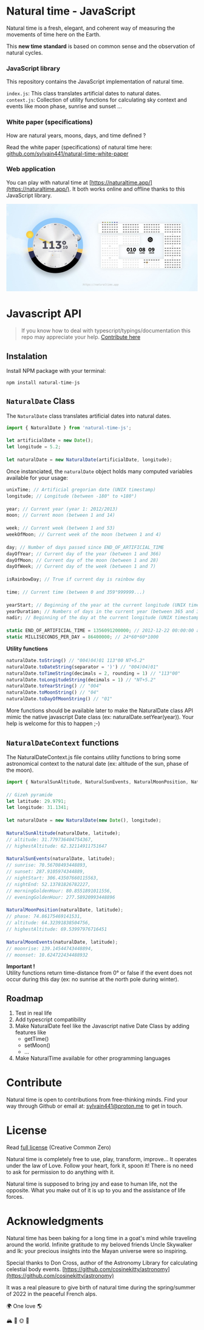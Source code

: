 # Natural time - JavaScript

Natural time is a fresh, elegant, and coherent way of measuring the movements of time here on the Earth.

This **new time standard** is based on common sense and the observation of natural cycles.

### JavaScript library

This repository contains the JavaScript implementation of natural time.  

`index.js`: This class translates artificial dates to natural dates.  
`context.js`: Collection of utility functions for calculating sky context and events like moon phase, sunrise and sunset ...

### White paper (specifications)

How are natural years, moons, days, and time defined ?  

Read the white paper (specifications) of natural time here: [github.com/sylvain441/natural-time-white-paper](https://github.com/sylvain441/natural-time-white-paper)

### Web application

You can play with natural time at [https://naturaltime.app/](https://naturaltime.app/). It both works online and offline thanks to this JavaScript library.

![Natural time app](.github/natural-time-app.jpg)

# Javascript API

> If you know how to deal with typescript/typings/documentation this repo may appreciate your help. [Contribute here](#contribute)

## Instalation

Install NPM package with your terminal:

```console
npm install natural-time-js
```

## `NaturalDate` Class

The `NaturalDate` class translates artificial dates into natural dates.    

```javascript
import { NaturalDate } from 'natural-time-js';

let artificialDate = new Date();
let longitude = 5.2;

let naturalDate = new NaturalDate(artificialDate, longitude);
```

Once instanciated, the `naturalDate` object holds many computed variables available for your usage:

```javascript
unixTime; // Artificial gregorian date (UNIX timestamp)
longitude; // Longitude (between -180° to +180°)

year; // Current year (year 1: 2012/2013)
moon; // Current moon (between 1 and 14)

week; // Current week (between 1 and 53)
weekOfMoon; // Current week of the moon (between 1 and 4)

day; // Number of days passed since END_OF_ARTIFICIAL_TIME
dayOfYear; // Current day of the year (between 1 and 366)
dayOfMoon; // Current day of the moon (between 1 and 28)
dayOfWeek; // Current day of the week (between 1 and 7)

isRainbowDay; // True if current day is rainbow day

time; // Current time (between 0 and 359°999999...)

yearStart; // Beginning of the year at the current longitude (UNIX timestamp)
yearDuration; // Numbers of days in the current year (between 365 and 366)
nadir; // Beginning of the day at the current longitude (UNIX timestamp)

static END_OF_ARTIFICIAL_TIME = 1356091200000; // 2012-12-22 00:00:00 at +180° East;
static MILLISECONDS_PER_DAY = 86400000; // 24*60*60*1000
```

**Utility functions**  

```javascript   
naturalDate.toString() // "004)04)01 113°00 NT+5.2"
naturalDate.toDateString(separator = ')') // "004)04)01"
naturalDate.toTimeString(decimals = 2, rounding = 1) // "113°00"
naturalDate.toLongitudeString(decimals = 1) // "NT+5.2"
naturalDate.toYearString() // "004"
naturalDate.toMoonString() // "04"
naturalDate.toDayOfMoonString() // "01"
```

More functions should be available later to make the NaturalDate class API mimic the native javascript Date class (ex: naturalDate.setYear(year)). Your help is welcome for this to happen ;-)

## `NaturalDateContext` functions

The NaturalDateContext.js file contains utility functions to bring some astronomical context to the natural date (ex: altitude of the sun, phase of the moon).

```javascript 
import { NaturalSunAltitude, NaturalSunEvents, NaturalMoonPosition, NaturalMoonEvents } from 'natural-time-js/context';

// Gizeh pyramide
let latitude: 29.9791; 
let longitude: 31.1341;

let naturalDate = new NaturalDate(new Date(), longitude);

NaturalSunAltitude(naturalDate, latitude);
// altitude: 31.779736404754367, 
// highestAltitude: 62.32114911751647

NaturalSunEvents(naturalDate, latitude);
// sunrise: 70.56708493448893,
// sunset: 287.9105974344889,
// nightStart: 306.43507660115563,
// nightEnd: 52.13781826782227,
// morningGoldenHour: 80.8551891011556,
// eveningGoldenHour: 277.58920993448896

NaturalMoonPosition(naturalDate, latitude);
// phase: 74.86175469141531,
// altitude: 64.32391838504756,
// highestAltitude: 69.53997976716451

NaturalMoonEvents(naturalDate, latitude);
// moonrise: 139.14544743448894,
// moonset: 10.624722434488932
```

**Important !**  
Utility functions return time-distance from 0° or false if the event does not occur during this day (ex: no sunrise at the north pole during winter).

## Roadmap

1. Test in real life
2. Add typescript compatibility
3. Make NaturalDate feel like the Javascript native Date Class by adding features like
    - getTime()
    - setMoon()
    - ...
4. Make NaturalTime available for other programming languages

# Contribute

Natural time is open to contributions from free-thinking minds. Find your way through Github or email at: [sylvain441@proton.me](mailto:sylvain441@proton.me) to get in touch.

# License

Read [full license](./LICENSE) (Creative Common Zero)

Natural time is completely free to use, play, transform, improve... It operates under the law of Love. Follow your heart, fork it, spoon it! There is no need to ask for permission to do anything with it.

Natural time is supposed to bring joy and ease to human life, not the opposite. What you make out of it is up to you and the assistance of life forces.

# Acknowledgments

Natural time has been baking for a long time in a goat's mind while traveling around the world. Infinite gratitude to my beloved friends Uncle Skywalker and Ik: your precious insights into the Mayan universe were so inspiring.

Special thanks to Don Cross, author of the Astronomy Library for calculating celestial body events.
[https://github.com/cosinekitty/astronomy](https://github.com/cosinekitty/astronomy)

It was a real pleasure to give birth of natural time during the spring/summer of 2022 in the peaceful French alps.

🌍 One love 🌎

🏔 🐐 🌞 🌈